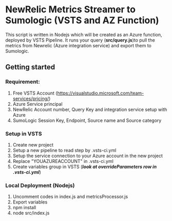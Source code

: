 # NewRelic Metrics Streamer to Sumologic (VSTS and AZ Function)
This script is written in Nodejs which will be created as an Azure function, deployed by VSTS Pipeline.
It runs your query (**src/query.js**)to pull the metrics from Newrelic (Azure integration service) and export them to Sumologic.

## Getting started

### Requirement:

1. Free VSTS Account (https://visualstudio.microsoft.com/team-services/pricing/)
2. Azure Service principal
3. NewRelic Account number, Query Key and integration service setup with Azure
4. SumoLogic Session Key, Endpoint, Source name and Source category

### Setup in VSTS

1. Create new project
2. Setup a new pipeline to read step by .vsts-ci.yml
3. Setup the service connection to your Azure account in the new project
4. Replace "YOUAZUREACCOUNT" in .vsts-ci.yml
5. Create variables group in VSTS (***look at overrideParameters row in .vsts-ci.yml***)


### Local Deployment (Nodejs)

1. Uncomment codes in index.js and metricsProcessor.js
2. Export variables
3. npm install
4. node src/index.js

